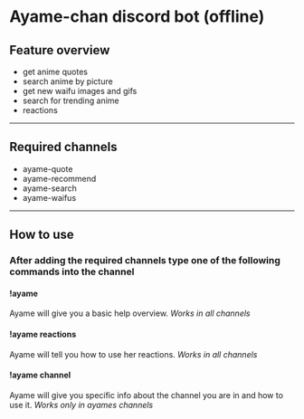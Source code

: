 # Ayame-chan discord bot (offline)

## Feature overview
- get anime quotes
- search anime by picture
- get new waifu images and gifs
- search for trending anime
- reactions

***

## Required channels
- ayame-quote
- ayame-recommend
- ayame-search
- ayame-waifus

***

## How to use
### After adding the required channels type one of the following commands into the channel

#### !ayame
Ayame will give you a basic help overview.
_Works in all channels_

#### !ayame reactions
Ayame will tell you how to use her reactions.
_Works in all channels_

#### !ayame channel
Ayame will give you specific info about the channel you are in and how to use it.
_Works only in ayames channels_
